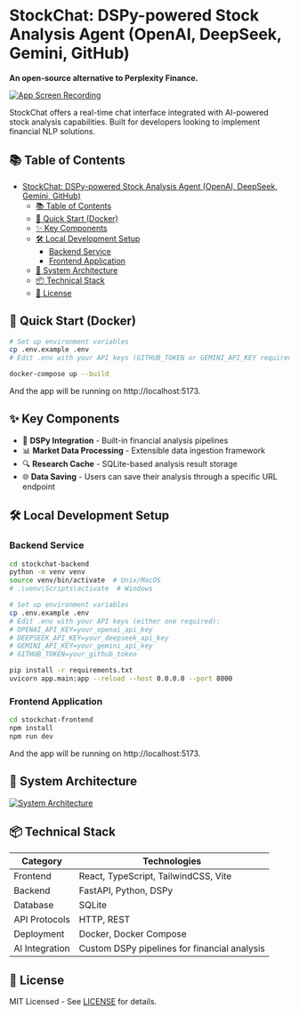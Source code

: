 # StockChat: DSPy-powered Stock Analysis Agent (OpenAI, DeepSeek, Gemini, GitHub)

**An open-source alternative to Perplexity Finance.**

[![App Screen Recording](https://github.com/user-attachments/assets/7867baee-9ec0-4416-8581-dbcfca21dd2e)](https://github.com/user-attachments/assets/d0c9fff2-f499-42cf-9058-d1bb9e910577)

StockChat offers a real-time chat interface integrated with AI-powered stock analysis capabilities. Built for developers looking to implement financial NLP solutions.

## 📚 Table of Contents
- [StockChat: DSPy-powered Stock Analysis Agent (OpenAI, DeepSeek, Gemini, GitHub)](#stockchat-dspy-powered-stock-analysis-agent-openai-deepseek-gemini-github)
  - [📚 Table of Contents](#-table-of-contents)
  - [🚀 Quick Start (Docker)](#-quick-start-docker)
  - [✨ Key Components](#-key-components)
  - [🛠️ Local Development Setup](#️-local-development-setup)
    - [Backend Service](#backend-service)
    - [Frontend Application](#frontend-application)
  - [🧩 System Architecture](#-system-architecture)
  - [📦 Technical Stack](#-technical-stack)
  - [📄 License](#-license)

## 🚀 Quick Start (Docker)

```bash
# Set up environment variables
cp .env.example .env
# Edit .env with your API keys (GITHUB_TOKEN or GEMINI_API_KEY required)

docker-compose up --build
```
And the app will be running on http://localhost:5173.

## ✨ Key Components

- 🧠 **DSPy Integration** - Built-in financial analysis pipelines
- 📊 **Market Data Processing** - Extensible data ingestion framework
- 🔍 **Research Cache** - SQLite-based analysis result storage
- 🌐 **Data Saving** - Users can save their analysis through a specific URL endpoint

## 🛠️ Local Development Setup

### Backend Service
```bash
cd stockchat-backend
python -m venv venv
source venv/bin/activate  # Unix/MacOS
# .\venv\Scripts\activate  # Windows

# Set up environment variables
cp .env.example .env
# Edit .env with your API keys (either one required):
# OPENAI_API_KEY=your_openai_api_key
# DEEPSEEK_API_KEY=your_deepseek_api_key
# GEMINI_API_KEY=your_gemini_api_key
# GITHUB_TOKEN=your_github_token

pip install -r requirements.txt
uvicorn app.main:app --reload --host 0.0.0.0 --port 8000
```

### Frontend Application
```bash
cd stockchat-frontend
npm install
npm run dev
```
And the app will be running on http://localhost:5173.

## 🧩 System Architecture

[![System Architecture](https://mermaid.ink/img/pako:eNqdVMtu2zAQ_BWCRoAEsAG3ARxHhwJ6GQ3QAG6cXlr1wEgri7BMuuQqjuH437N6WiniQ6yTuDs73J0hueexToA7PM31Ns6EQfYYRIrRd3HB7oVUzNfrjVag0NbxXxbMZcRT4aRiVNCiikT8qk7PjFYIKukgCdgV6g3zM4HsjnImFTF0eE_Eqz6cuJ6Jswkzd37XQR90QdX7FmnKJXOVyHdW2iYb8UMNDhbzXUf6ZMpJyhBbEL_s7X8vzAqwQ1YajHKpoMmwQKB414Yv4gyO41H6SVhgD2BBmDir8x068P5c_odc_PwhqfOgWV_9jVQnua-VghilVj252Wj0rRP2vcxl6rXtRRijtyMjlxmy74-Pc-rpXwGWnOOvraLvVK-IG-F6Ep8knRsdg7VsKzErOUtFj3KfLJsBki7l_Cw1el1W1uL2LfigOocUaQYsjKqrUX9i1wVqA8yALXK0TKqytPbmaOOpTWnQZ5lAf9dT-n24dyANucjcuJSr6tnrmbzAHZ2wZSUji8lIIyyWAYQXpECuTeO-JSQczU5lnjuD23EY3o6HFo1egTO4vr5u_kdbmWDmfN28DCsSZzCuvj5X23lNNb3xw9A7k6pSv-aZzbyJ_-VMnubQtUzu-MY9k6n2tCYKAnccBOeO5rXtjMPJ1D-Tpbq7NU84CSezc8dqLkjj_nTm3U4_wcSHfA1mLWRC7_y-5I04ZrCmN8qh34TIIx6pA-FEgXqxUzF30BQw5PTELjNOhzu3tCo2dB0gkGJpxLqLboT6rXW7PrwBECQNfA)](https://mermaid.live/edit#pako:eNqdVMtu2zAQ_BWCRoAEsAG3ARxHhwJ6GQ3QAG6cXlr1wEgri7BMuuQqjuH437N6WiniQ6yTuDs73J0hueexToA7PM31Ns6EQfYYRIrRd3HB7oVUzNfrjVag0NbxXxbMZcRT4aRiVNCiikT8qk7PjFYIKukgCdgV6g3zM4HsjnImFTF0eE_Eqz6cuJ6Jswkzd37XQR90QdX7FmnKJXOVyHdW2iYb8UMNDhbzXUf6ZMpJyhBbEL_s7X8vzAqwQ1YajHKpoMmwQKB414Yv4gyO41H6SVhgD2BBmDir8x068P5c_odc_PwhqfOgWV_9jVQnua-VghilVj252Wj0rRP2vcxl6rXtRRijtyMjlxmy74-Pc-rpXwGWnOOvraLvVK-IG-F6Ep8knRsdg7VsKzErOUtFj3KfLJsBki7l_Cw1el1W1uL2LfigOocUaQYsjKqrUX9i1wVqA8yALXK0TKqytPbmaOOpTWnQZ5lAf9dT-n24dyANucjcuJSr6tnrmbzAHZ2wZSUji8lIIyyWAYQXpECuTeO-JSQczU5lnjuD23EY3o6HFo1egTO4vr5u_kdbmWDmfN28DCsSZzCuvj5X23lNNb3xw9A7k6pSv-aZzbyJ_-VMnubQtUzu-MY9k6n2tCYKAnccBOeO5rXtjMPJ1D-Tpbq7NU84CSezc8dqLkjj_nTm3U4_wcSHfA1mLWRC7_y-5I04ZrCmN8qh34TIIx6pA-FEgXqxUzF30BQw5PTELjNOhzu3tCo2dB0gkGJpxLqLboT6rXW7PrwBECQNfA)

## 📦 Technical Stack

| Category       | Technologies                                                                 |
|----------------|-----------------------------------------------------------------------------|
| Frontend       | React, TypeScript, TailwindCSS, Vite                                        |
| Backend        | FastAPI, Python, DSPy                                                      |
| Database       | SQLite                                                                      |
| API Protocols  | HTTP, REST                                                                  |
| Deployment     | Docker, Docker Compose                                                      |
| AI Integration | Custom DSPy pipelines for financial analysis                               |

## 📄 License

MIT Licensed - See [LICENSE](LICENSE) for details.
